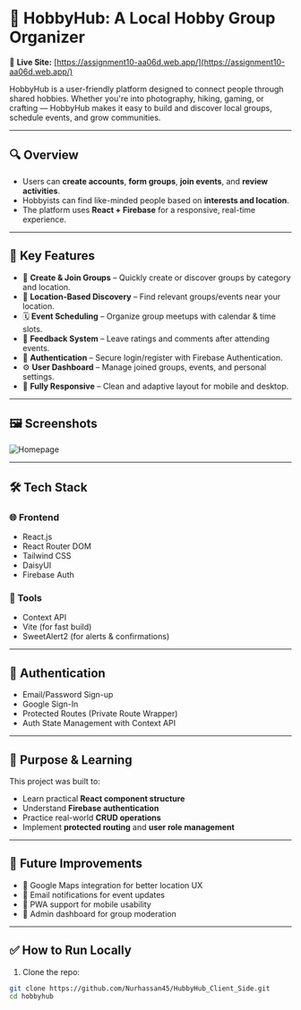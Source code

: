 # 🎯 HobbyHub: A Local Hobby Group Organizer

🔗 **Live Site:** [https://assignment10-aa06d.web.app/](https://assignment10-aa06d.web.app/)

HobbyHub is a user-friendly platform designed to connect people through shared hobbies. Whether you're into photography, hiking, gaming, or crafting — HobbyHub makes it easy to build and discover local groups, schedule events, and grow communities.

---

## 🔍 Overview

- Users can **create accounts**, **form groups**, **join events**, and **review activities**.
- Hobbyists can find like-minded people based on **interests and location**.
- The platform uses **React + Firebase** for a responsive, real-time experience.

---

## 🌟 Key Features

- 👥 **Create & Join Groups** – Quickly create or discover groups by category and location.
- 🧭 **Location-Based Discovery** – Find relevant groups/events near your location.
- 🗓️ **Event Scheduling** – Organize group meetups with calendar & time slots.
- 💬 **Feedback System** – Leave ratings and comments after attending events.
- 🔐 **Authentication** – Secure login/register with Firebase Authentication.
- ⚙️ **User Dashboard** – Manage joined groups, events, and personal settings.
- 📱 **Fully Responsive** – Clean and adaptive layout for mobile and desktop.

---

## 🖼️ Screenshots


![Homepage](https://i.ibb.co/Pv8qFYyS/image.png)


---

## 🛠️ Tech Stack

### 🌐 Frontend
- React.js
- React Router DOM
- Tailwind CSS
- DaisyUI
- Firebase Auth

### 🔧 Tools
- Context API
- Vite (for fast build)
- SweetAlert2 (for alerts & confirmations)

---

## 🔐 Authentication

- Email/Password Sign-up
- Google Sign-In
- Protected Routes (Private Route Wrapper)
- Auth State Management with Context API

---

## 🧠 Purpose & Learning

This project was built to:
- Learn practical **React component structure**
- Understand **Firebase authentication**
- Practice real-world **CRUD operations**
- Implement **protected routing** and **user role management**

---

## 📌 Future Improvements

- 📍 Google Maps integration for better location UX
- 🔔 Email notifications for event updates
- 📱 PWA support for mobile usability
- 🧾 Admin dashboard for group moderation

---

## ✅ How to Run Locally

1. Clone the repo:
```bash
git clone https://github.com/Nurhassan45/HubbyHub_Client_Side.git
cd hobbyhub
